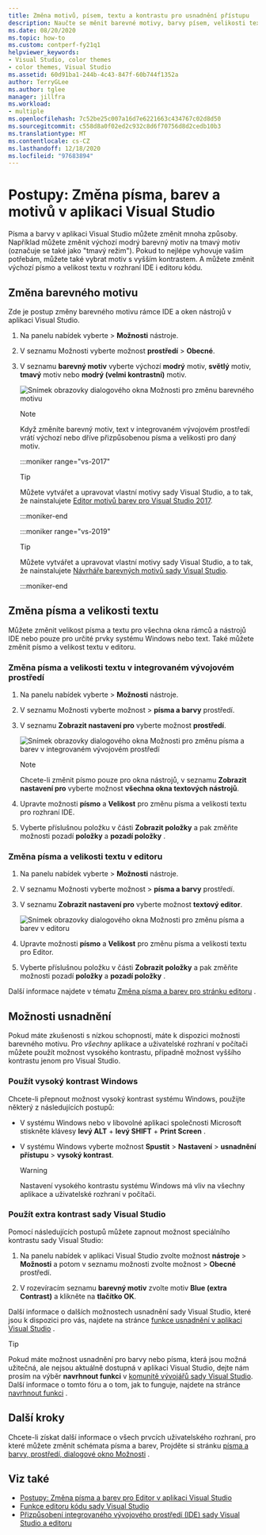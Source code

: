 ```yaml
---
title: Změna motivů, písem, textu a kontrastu pro usnadnění přístupu
description: Naučte se měnit barevné motivy, barvy písem, velikosti textu a barvy extra kontrastu pro usnadnění použití a usnadnění přístupu.
ms.date: 08/20/2020
ms.topic: how-to
ms.custom: contperf-fy21q1
helpviewer_keywords:
- Visual Studio, color themes
- color themes, Visual Studio
ms.assetid: 60d91ba1-244b-4c43-847f-60b744f1352a
author: TerryGLee
ms.author: tglee
manager: jillfra
ms.workload:
- multiple
ms.openlocfilehash: 7c52be25c007a16d7e6221663c434767c02d8d50
ms.sourcegitcommit: c558d8a0f02ed2c932c8d6f70756d8d2cedb10b3
ms.translationtype: MT
ms.contentlocale: cs-CZ
ms.lasthandoff: 12/18/2020
ms.locfileid: "97683894"
---
```

# <a name="how-to-change-fonts-colors-and-themes-in-visual-studio"></a>Postupy: Změna písma, barev a motivů v aplikaci Visual Studio

Písma a barvy v aplikaci Visual Studio můžete změnit mnoha způsoby. Například můžete změnit výchozí modrý barevný motiv na tmavý motiv (označuje se také jako "tmavý režim"). Pokud to nejlépe vyhovuje vašim potřebám, můžete také vybrat motiv s vyšším kontrastem. A můžete změnit výchozí písmo a velikost textu v rozhraní IDE i editoru kódu.

## <a name="change-the-color-theme"></a>Změna barevného motivu

Zde je postup změny barevného motivu rámce IDE a oken nástrojů v aplikaci Visual Studio.

1. Na panelu nabídek vyberte   >  **Možnosti** nástroje.

1. V seznamu Možnosti vyberte možnost **prostředí**  >  **Obecné**.

1. V seznamu **barevný motiv** vyberte výchozí **modrý** motiv, **světlý** motiv, **tmavý** motiv nebo **modrý (velmi kontrastní)** motiv.

   ![Snímek obrazovky dialogového okna Možnosti pro změnu barevného motivu](media/fonts-colors-theme.png "Snímek obrazovky dialogového okna Možnosti, které můžete použít ke změně barevného motivu")

    > [!NOTE]
    > Když změníte barevný motiv, text v integrovaném vývojovém prostředí vrátí výchozí nebo dříve přizpůsobenou písma a velikosti pro daný motiv.

    :::moniker range="vs-2017"

    > [!TIP]
    > Můžete vytvářet a upravovat vlastní motivy sady Visual Studio, a to tak, že nainstalujete [Editor motivů barev pro Visual Studio 2017](https://marketplace.visualstudio.com/items?itemName=VisualStudioPlatformTeam.VisualStudio2017ColorThemeEditor).

    :::moniker-end

    :::moniker range="vs-2019"

    > [!TIP]
    > Můžete vytvářet a upravovat vlastní motivy sady Visual Studio, a to tak, že nainstalujete [Návrháře barevných motivů sady Visual Studio](https://marketplace.visualstudio.com/items?itemName=ms-madsk.ColorThemeDesigner).

    :::moniker-end

## <a name="change-fonts-and-text-size"></a>Změna písma a velikosti textu

Můžete změnit velikost písma a textu pro všechna okna rámců a nástrojů IDE nebo pouze pro určité prvky systému Windows nebo text. Také můžete změnit písmo a velikost textu v editoru.

### <a name="to-change-the-font-and-text-size-in-the-ide"></a>Změna písma a velikosti textu v integrovaném vývojovém prostředí

1. Na panelu nabídek vyberte   >  **Možnosti** nástroje.

1. V seznamu Možnosti vyberte možnost   >  **písma a barvy** prostředí.

1. V seznamu **Zobrazit nastavení pro** vyberte možnost **prostředí**.

   ![Snímek obrazovky dialogového okna Možnosti pro změnu písma a barev v integrovaném vývojovém prostředí](media/fonts-colors-environment.png "Snímek obrazovky dialogového okna Možnosti pro změnu písma a barev v integrovaném vývojovém prostředí")

    > [!NOTE]
    > Chcete-li změnit písmo pouze pro okna nástrojů, v seznamu **Zobrazit nastavení pro** vyberte možnost **všechna okna textových nástrojů**.

1. Upravte možnosti **písmo** a **Velikost** pro změnu písma a velikosti textu pro rozhraní IDE.

1. Vyberte příslušnou položku v části **Zobrazit položky** a pak změňte možnosti pozadí **položky** a **pozadí položky** .

### <a name="to-change-the-font-and-text-size-in-the-editor"></a>Změna písma a velikosti textu v editoru

1. Na panelu nabídek vyberte   >  **Možnosti** nástroje.

1. V seznamu Možnosti vyberte možnost   >  **písma a barvy** prostředí.

1. V seznamu **Zobrazit nastavení pro** vyberte možnost **textový editor**.

   ![Snímek obrazovky dialogového okna Možnosti pro změnu písma a barev v editoru](media/fonts-colors-text-editor.png "Snímek obrazovky dialogového okna Možnosti pro změnu písma a barev v editoru")

1. Upravte možnosti **písmo** a **Velikost** pro změnu písma a velikosti textu pro Editor.

1. Vyberte příslušnou položku v části **Zobrazit položky** a pak změňte možnosti pozadí **položky** a **pozadí položky** .

Další informace najdete v tématu [Změna písma a barev pro stránku editoru](../ide/reference/how-to-change-fonts-and-colors-in-the-editor.md) .

## <a name="accessibility-options"></a>Možnosti usnadnění

Pokud máte zkušenosti s nízkou schopností, máte k dispozici možnosti barevného motivu. Pro *všechny* aplikace a uživatelské rozhraní v počítači můžete použít možnost vysokého kontrastu, případně možnost vyššího kontrastu jenom pro Visual Studio.

### <a name="use-windows-high-contrast"></a>Použít vysoký kontrast Windows

Chcete-li přepnout možnost vysoký kontrast systému Windows, použijte některý z následujících postupů:

- V systému Windows nebo v libovolné aplikaci společnosti Microsoft stiskněte klávesy **levý ALT** + **levý SHIFT** + **Print Screen** .

- V systému Windows vyberte možnost **Spustit**  >  **Nastavení**  >  **usnadnění přístupu**  >  **vysoký kontrast**.

    > [!WARNING]
    > Nastavení vysokého kontrastu systému Windows má vliv na všechny aplikace a uživatelské rozhraní v počítači.

### <a name="use-visual-studio-extra-contrast"></a>Použít extra kontrast sady Visual Studio

Pomocí následujících postupů můžete zapnout možnost speciálního kontrastu sady Visual Studio:

1. Na panelu nabídek v aplikaci Visual Studio zvolte možnost **nástroje**  >  **Možnosti** a potom v seznamu možnosti zvolte možnost   >  **Obecné** prostředí.

1. V rozevíracím seznamu **barevný motiv** zvolte motiv **Blue (extra Contrast)** a klikněte na **tlačítko OK**.

Další informace o dalších možnostech usnadnění sady Visual Studio, které jsou k dispozici pro vás, najdete na stránce [funkce usnadnění v aplikaci Visual Studio](../ide/reference/accessibility-features-of-visual-studio.md) .

> [!TIP]
> Pokud máte možnost usnadnění pro barvy nebo písma, která jsou možná užitečná, ale nejsou aktuálně dostupná v aplikaci Visual Studio, dejte nám prosím na výběr **navrhnout funkci** v [komunitě vývojářů sady Visual Studio](https://aka.ms/feedback/suggest?space=8). Další informace o tomto fóru a o tom, jak to funguje, najdete na stránce [navrhnout funkci](../ide/suggest-a-feature.md) .

## <a name="next-steps"></a>Další kroky

Chcete-li získat další informace o všech prvcích uživatelského rozhraní, pro které můžete změnit schémata písma a barev, Projděte si stránku [písma a barvy, prostředí, dialogové okno Možnosti](../ide/reference/fonts-and-colors-environment-options-dialog-box.md) .

## <a name="see-also"></a>Viz také

- [Postupy: Změna písma a barev pro Editor v aplikaci Visual Studio](../ide/reference/how-to-change-fonts-and-colors-in-the-editor.md)
- [Funkce editoru kódu sady Visual Studio](../ide/writing-code-in-the-code-and-text-editor.md)
- [Přizpůsobení integrovaného vývojového prostředí (IDE) sady Visual Studio a editoru](../ide/quickstart-personalize-the-ide.md)

